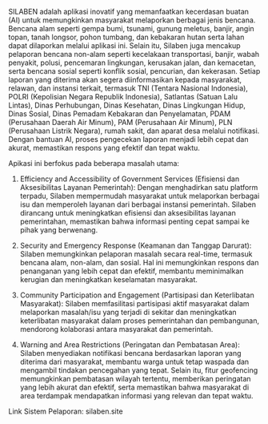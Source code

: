 SILABEN adalah aplikasi inovatif yang memanfaatkan kecerdasan buatan (AI) untuk memungkinkan masyarakat melaporkan berbagai jenis bencana. Bencana alam seperti gempa bumi, tsunami, gunung meletus, banjir, angin topan, tanah longsor, pohon tumbang, dan kebakaran hutan serta lahan dapat dilaporkan melalui aplikasi ini. Selain itu, Silaben juga mencakup pelaporan bencana non-alam seperti kecelakaan transportasi, banjir, wabah penyakit, polusi, pencemaran lingkungan, kerusakan jalan, dan kemacetan, serta bencana sosial seperti konflik sosial, pencurian, dan kekerasan. Setiap laporan yang diterima akan segera diinformasikan kepada masyarakat, relawan, dan instansi terkait, termasuk TNI (Tentara Nasional Indonesia), POLRI (Kepolisian Negara Republik Indonesia), Satlantas (Satuan Lalu Lintas), Dinas Perhubungan, Dinas Kesehatan, Dinas Lingkungan Hidup, Dinas Sosial, Dinas Pemadam Kebakaran dan Penyelamatan, PDAM (Perusahaan Daerah Air Minum), PAM (Perusahaan Air Minum), PLN (Perusahaan Listrik Negara), rumah sakit, dan aparat desa melalui notifikasi. Dengan bantuan AI, proses pengecekan laporan menjadi lebih cepat dan akurat, memastikan respons yang efektif dan tepat waktu.

Apikasi ini berfokus pada beberapa masalah utama:

1. Efficiency and Accessibility of Government Services (Efisiensi dan Aksesibilitas Layanan Pemerintah): Dengan menghadirkan satu platform terpadu, Silaben mempermudah masyarakat untuk melaporkan berbagai isu dan memperoleh layanan dari berbagai instansi pemerintah. Silaben dirancang untuk meningkatkan efisiensi dan aksesibilitas layanan pemerintahan, memastikan bahwa informasi penting cepat sampai ke pihak yang berwenang.

2. Security and Emergency Response (Keamanan dan Tanggap Darurat): Silaben memungkinkan pelaporan masalah secara real-time, termasuk bencana alam, non-alam, dan sosial. Hal ini memungkinkan respons dan penanganan yang lebih cepat dan efektif, membantu meminimalkan kerugian dan meningkatkan keselamatan masyarakat.

3. Community Participation and Engagement (Partisipasi dan Keterlibatan Masyarakat): Silaben memfasilitasi partisipasi aktif masyarakat dalam melaporkan masalah/isu yang terjadi di sekitar dan meningkatkan keterlibatan masyarakat dalam proses pemerintahan dan pembangunan, mendorong kolaborasi antara masyarakat dan pemerintah.

4. Warning and Area Restrictions (Peringatan dan Pembatasan Area): Silaben menyediakan notifikasi bencana berdasarkan laporan yang diterima dari masyarakat, membantu warga untuk tetap waspada dan mengambil tindakan pencegahan yang tepat. Selain itu, fitur geofencing memungkinkan pembatasan wilayah tertentu, memberikan peringatan yang lebih akurat dan efektif, serta memastikan bahwa masyarakat di area terdampak mendapatkan informasi yang relevan dan tepat waktu.

Link Sistem Pelaporan:
silaben.site
